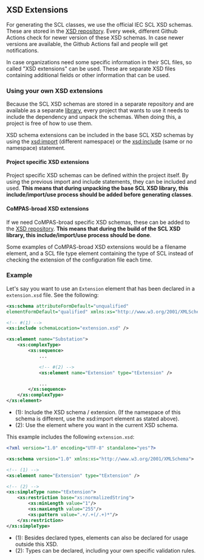 <!--
SPDX-FileCopyrightText: 2021 Alliander N.V.

SPDX-License-Identifier: CC-BY-4.0
-->

## XSD Extensions
For generating the SCL classes, we use the official IEC SCL XSD schemas. These are stored in the [XSD repository](https://github.com/com-pas/compas-scl-xsd). Every week, different Github Actions check for newer version of these XSD schemas. In case newer versions are available, the Github Actions fail and people will get notifications.

In case organizations need some specific information in their SCL files, so called "XSD extensions" can be used. These are separate XSD files containing additional fields or other information that can be used.

### Using your own XSD extensions
Because the SCL XSD schemas are stored in a separate repository and are available as a separate [library](https://github.com/com-pas/compas-scl-xsd/packages/817016), every project that wants to use it needs to include the dependency and unpack the schemas. When doing this, a project is free of how to use them.

XSD schema extensions can be included in the base SCL XSD schemas by using the [xsd:import](https://www.w3.org/TR/xmlschema-1/#composition-schemaImport) (different namespace) or the [xsd:include](https://www.w3.org/TR/xmlschema-1/#compound-schema) (same or no namespace) statement.

#### Project specific XSD extensions
Project specific XSD schemas can be defined within the project itself. By using the previous import and include statements, they can be included and used. **This means that during unpacking the base SCL XSD library, this include/import/use process should be added before generating classes**.

#### CoMPAS-broad XSD extensions
If we need CoMPAS-broad specific XSD schemas, these can be added to the [XSD repository](https://github.com/com-pas/compas-scl-xsd). 
**This means that during the build of the SCL XSD library, this include/import/use process should be done**.

Some examples of CoMPAS-broad XSD extensions would be a filename element, and a SCL file type element containing the type of SCL instead of checking the extension of the configuration file each time.

### Example
Let's say you want to use an `Extension` element that has been declared in a `extension.xsd` file. See the following:

```xml
<xs:schema attributeFormDefault="unqualified"
elementFormDefault="qualified" xmlns:xs="http://www.w3.org/2001/XMLSchema">

<!-- #(1) -->
<xs:include schemaLocation="extension.xsd" /> 

<xs:element name="Substation">
    <xs:complexType>
        <xs:sequence>
            ...

            <!-- #(2) -->
            <xs:element name="Extension" type="tExtension" />

            ...
        </xs:sequence>
    </xs:complexType>
</xs:element>
```
- (1): Include the XSD schema / extension. (If the namespace of this schema is different, use the xsd:import element as stated above).
- (2): Use the element where you want in the current XSD schema.

This example includes the following `extension.xsd`:

```xml
<?xml version="1.0" encoding="UTF-8" standalone="yes"?>

<xs:schema version="1.0" xmlns:xs="http://www.w3.org/2001/XMLSchema">

<!-- (1) -->
<xs:element name="Extension" type="tExtension" />

<!-- (2) -->
<xs:simpleType name="tExtension">
    <xs:restriction base="xs:normalizedString">
        <xs:minLength value="1"/>
        <xs:maxLength value="255"/>
        <xs:pattern value=".+/.+(/.+)*"/>
    </xs:restriction>
</xs:simpleType>
```
- (1): Besides declared types, elements can also be declared for usage outside this XSD.
- (2): Types can be declared, including your own specific validation rules.